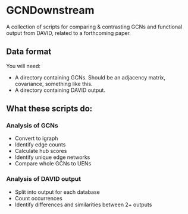 # GCNDownstream
A collection of scripts for comparing & contrasting GCNs and functional output from DAVID, related to a forthcoming paper.

## Data format
You will need:
- A directory containing GCNs. Should be an adjacency matrix, covariance, something like this.
- A directory containing DAVID output. 

## What these scripts do:
### Analysis of GCNs
- Convert to igraph
- Identify edge counts
- Calculate hub scores
- Identify unique edge networks
- Compare whole GCNs to UENs

### Analysis of DAVID output
- Split into output for each database
- Count occurrences
- Identify differences and similarities between 2+ outputs
